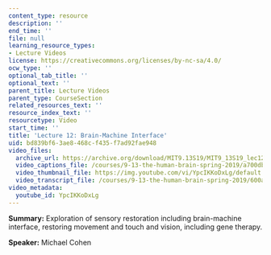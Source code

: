 ```yaml
---
content_type: resource
description: ''
end_time: ''
file: null
learning_resource_types:
- Lecture Videos
license: https://creativecommons.org/licenses/by-nc-sa/4.0/
ocw_type: ''
optional_tab_title: ''
optional_text: ''
parent_title: Lecture Videos
parent_type: CourseSection
related_resources_text: ''
resource_index_text: ''
resourcetype: Video
start_time: ''
title: 'Lecture 12: Brain-Machine Interface'
uid: bd839bf6-3ae8-468c-f435-f7ad92fae948
video_files:
  archive_url: https://archive.org/download/MIT9.13S19/MIT9_13S19_lec12_300k.mp4
  video_captions_file: /courses/9-13-the-human-brain-spring-2019/a700db0b329d52d69c43dd2436b638b3_YpcIKKoDxLg.vtt
  video_thumbnail_file: https://img.youtube.com/vi/YpcIKKoDxLg/default.jpg
  video_transcript_file: /courses/9-13-the-human-brain-spring-2019/600a5494aeddf77e8b12b9bc749362ab_YpcIKKoDxLg.pdf
video_metadata:
  youtube_id: YpcIKKoDxLg
---
```


**Summary:** Exploration of sensory restoration including brain-machine interface, restoring movement and touch and vision, including gene therapy.

**Speaker:** Michael Cohen

